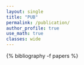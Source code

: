 ```yaml
---
layout: single
title: "PUB"
permalink: /publication/
author_profile: true
use_math: true
classes: wide
---
```


{% bibliography -f papers %}

